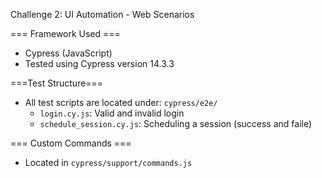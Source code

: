 Challenge 2: UI Automation - Web Scenarios

=== Framework Used ===

- Cypress (JavaScript)
- Tested using Cypress version 14.3.3

===Test Structure===

- All test scripts are located under: `cypress/e2e/`
  - `login.cy.js`: Valid and invalid login
  - `schedule_session.cy.js`: Scheduling a session (success and faile)

=== Custom Commands ===

- Located in `cypress/support/commands.js`
